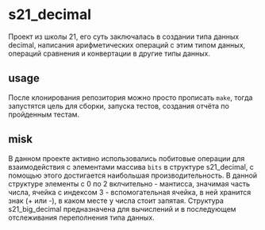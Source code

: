 # s21_decimal 

Проект из школы 21, его суть заключалась в создании типа данных decimal, написания арифметических операций с этим типом данных, операций сравнения и конвертации в другие типы данных.

## usage

После клонирования репозитория можно просто прописать ```make```, тогда запустятся цель для сборки, запуска тестов, создания отчёта по пройденным тестам.

## misk 

В данном проекте активно использовались побитовые операции для взаимодействия с элементами массива ```bits``` в структуре s21_decimal, с помощью этого достигается наибольшая производительность. В данной структуре элементы с 0 по 2 вклчительно - мантисса, значимая часть числа, ячейка с индексом 3 - вспомогательная ячейка, в ней хранится знак (+ или -), в каком месте у числа стоит запятая. Структура s21_big_decimal предназначена для вычислений и в последующем отслеживания переполнения типа данных.